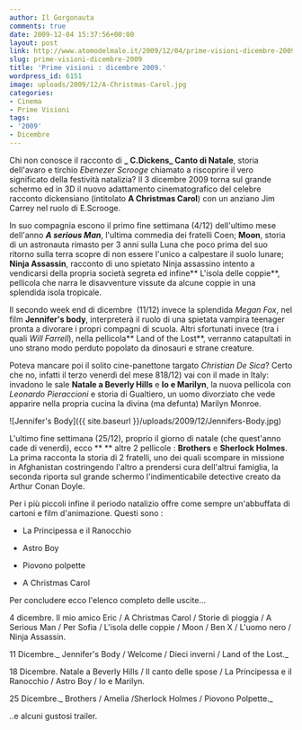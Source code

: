 ```yaml
---
author: Il Gorgonauta
comments: true
date: 2009-12-04 15:37:56+00:00
layout: post
link: http://www.atomodelmale.it/2009/12/04/prime-visioni-dicembre-2009/
slug: prime-visioni-dicembre-2009
title: 'Prime visioni : dicembre 2009.'
wordpress_id: 6151
image: uploads/2009/12/A-Christmas-Carol.jpg
categories:
- Cinema
- Prime Visioni
tags:
- '2009'
- Dicembre
---
```


Chi non conosce il racconto di **_ C.Dickens_ Canto di Natale**, storia dell'avaro e tirchio _Ebenezer Scrooge_ chiamato a riscoprire il vero significato della festività natalizia? Il 3 dicembre 2009 torna sul grande schermo ed in 3D il nuovo adattamento cinematografico del celebre racconto dickensiano (intitolato **A Christmas Carol**) con un anziano Jim Carrey nel ruolo di E.Scrooge.

In suo compagnia escono il primo fine settimana (4/12) dell'ultimo mese dell'anno **_A serious Man_**, l'ultima commedia dei fratelli Coen; **Moon**, storia di un astronauta rimasto per 3 anni sulla Luna che poco prima del suo ritorno sulla terra scopre di non essere l'unico a calpestare il suolo lunare; **Ninja Assassin**, racconto di uno spietato Ninja assassino intento a vendicarsi della propria società segreta ed infine** L'isola delle coppie**, pellicola che narra le disavventure vissute da alcune coppie in una splendida isola tropicale.

Il secondo week end di dicembre  (11/12) invece la splendida _Megan Fox_, nel film **Jennifer's body**, interpreterà il ruolo di una spietata vampira teenager pronta a divorare i propri compagni di scuola. Altri sfortunati invece (tra i quali _Will Farrell_), nella pellicola** Land of the Lost**, verranno catapultati in uno strano modo perduto popolato da dinosauri e strane creature.

Poteva mancare poi il solito cine-panettone targato _Christian De Sica_? Certo che no, infatti il terzo venerdì del mese 818/12) vai con il made in Italy: invadono le sale **Natale a Beverly Hills** e **Io e Marilyn**, la nuova pellicola con _Leonardo Pieraccioni_ e storia di Gualtiero, un uomo divorziato che vede apparire nella propria cucina la divina (ma defunta) Marilyn Monroe.

![Jennifer's Body]({{ site.baseurl }}/uploads/2009/12/Jennifers-Body.jpg)

L'ultimo fine settimana (25/12), proprio il giorno di natale (che quest'anno cade di venerdì), ecco ** ** altre 2 pellicole : **Brothers** e **Sherlock Holmes**. La prima racconta la storia di 2 fratelli, uno dei quali scompare in missione in Afghanistan costringendo l'altro a prendersi cura dell'altrui famiglia, la seconda riporta sul grande schermo l'indimenticabile detective creato da Arthur Conan Doyle.

Per i più piccoli infine il periodo natalizio offre come sempre un'abbuffata di cartoni e film d'animazione. Questi sono :

	
  * La Principessa e il Ranocchio

	
  * Astro Boy

	
  * Piovono polpette

	
  * A Christmas Carol

Per concludere ecco l'elenco completo delle uscite…

4 dicembre. Il mio amico Eric / A Christmas Carol / Storie di pioggia / A Serious Man / Per Sofia / L'isola delle coppie / Moon / Ben X / L'uomo nero / Ninja Assassin.

11 Dicembre._ Jennifer's Body / Welcome / Dieci inverni / Land of the Lost._

18 Dicembre. Natale a Beverly Hills / Il canto delle spose / La Principessa e il Ranocchio / Astro Boy / Io e Marilyn.

25 Dicembre._ Brothers / Amelia /Sherlock Holmes / Piovono Polpette._

..e alcuni gustosi trailer.

